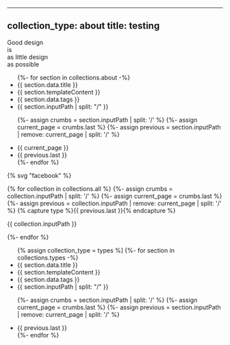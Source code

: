  ---
 collection_type: about
 title: testing
 ---
 
 <div class="justify-center items-center">
    <div>
      <span class="text-change">Good design</span><br/>
      <span class="change">is<br/>as little design<br/>as possible</span><br/>
      <span x-data="{message:'🤖 Hello World 🤓'}" x-text="message"></span>
    </div>
  </div>
  
<ul>
  {%- for section in collections.about -%}
  <li>{{ section.data.title }}</li>
  <li>{{ section.templateContent }}</li>
  <li>{{ section.data.tags }}</li>
  <li>{{ section.inputPath | split: "/" }}</li>

  {%- assign crumbs = section.inputPath | split: '/' %}
  {%- assign current_page = crumbs.last %}
  {%- assign previous = section.inputPath | remove: current_page | split: '/' %}
  <li>{{ current_page }}</li>
  <li>{{ previous.last }}</li>
  {%- endfor %}
</ul>


{% svg "facebook" %}

{% for collection in collections.all %}
{%- assign crumbs = collection.inputPath | split: '/' %}
  {%- assign current_page = crumbs.last %}
  {%- assign previous = collection.inputPath | remove: current_page | split: '/' %}
  {% capture type %}{{ previous.last }}{% endcapture %}
<p>{{ collection.inputPath }}</p>
{%- endfor %}


<ul>
  {% assign collection_type = types %]
  {%- for section in collections.types -%}
  <li>{{ section.data.title }}</li>
  <li>{{ section.templateContent }}</li>
  <li>{{ section.data.tags }}</li>
  <li>{{ section.inputPath | split: "/" }}</li>

  {%- assign crumbs = section.inputPath | split: '/' %}
  {%- assign current_page = crumbs.last %}
  {%- assign previous = section.inputPath | remove: current_page | split: '/' %}
  <li>{{ previous.last }}</li>
  {%- endfor %}
</ul>
